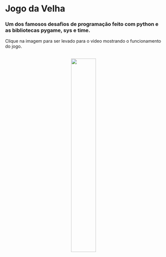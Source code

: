 # Jogo da Velha

### Um dos famosos desafios de programação feito com python e as bibliotecas pygame, sys e time.
 Clique na imagem para ser levado para o video mostrando o funcionamento do jogo.

<div align='center'><br>
    <a href="https://youtu.be/UKDGSdiq93M"><img width="40%" src="https://github.com/Augusto-Viniciuss/tic_tac_toe/blob/main/img_tic_tac_toe.png/"></a>
</div>


